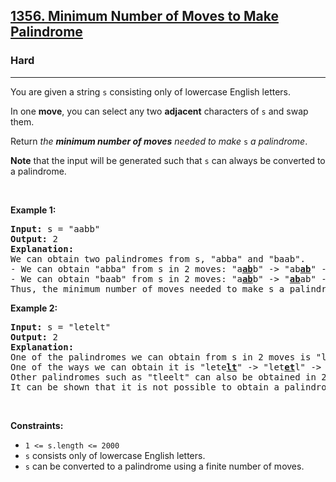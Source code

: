 <h2><a href="https://leetcode.com/problems/minimum-number-of-moves-to-make-palindrome">1356. Minimum Number of Moves to Make Palindrome</a></h2><h3>Hard</h3><hr><p>You are given a string <code>s</code> consisting only of lowercase English letters.</p>

<p>In one <strong>move</strong>, you can select any two <strong>adjacent</strong> characters of <code>s</code> and swap them.</p>

<p>Return <em>the <strong>minimum number of moves</strong> needed to make</em> <code>s</code> <em>a palindrome</em>.</p>

<p><strong>Note</strong> that the input will be generated such that <code>s</code> can always be converted to a palindrome.</p>

<p>&nbsp;</p>
<p><strong class="example">Example 1:</strong></p>

<pre>
<strong>Input:</strong> s = &quot;aabb&quot;
<strong>Output:</strong> 2
<strong>Explanation:</strong>
We can obtain two palindromes from s, &quot;abba&quot; and &quot;baab&quot;. 
- We can obtain &quot;abba&quot; from s in 2 moves: &quot;a<u><strong>ab</strong></u>b&quot; -&gt; &quot;ab<u><strong>ab</strong></u>&quot; -&gt; &quot;abba&quot;.
- We can obtain &quot;baab&quot; from s in 2 moves: &quot;a<u><strong>ab</strong></u>b&quot; -&gt; &quot;<u><strong>ab</strong></u>ab&quot; -&gt; &quot;baab&quot;.
Thus, the minimum number of moves needed to make s a palindrome is 2.
</pre>

<p><strong class="example">Example 2:</strong></p>

<pre>
<strong>Input:</strong> s = &quot;letelt&quot;
<strong>Output:</strong> 2
<strong>Explanation:</strong>
One of the palindromes we can obtain from s in 2 moves is &quot;lettel&quot;.
One of the ways we can obtain it is &quot;lete<u><strong>lt</strong></u>&quot; -&gt; &quot;let<u><strong>et</strong></u>l&quot; -&gt; &quot;lettel&quot;.
Other palindromes such as &quot;tleelt&quot; can also be obtained in 2 moves.
It can be shown that it is not possible to obtain a palindrome in less than 2 moves.
</pre>

<p>&nbsp;</p>
<p><strong>Constraints:</strong></p>

<ul>
	<li><code>1 &lt;= s.length &lt;= 2000</code></li>
	<li><code>s</code> consists only of lowercase English letters.</li>
	<li><code>s</code> can be converted to a palindrome using a finite number of moves.</li>
</ul>
